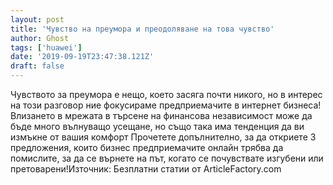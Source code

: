 ```yaml
---
layout: post
title: 'Чувство на преумора и преодоляване на това чувство'
author: Ghost
tags: ['huawei']
date: '2019-09-19T23:47:38.121Z'
draft: false
---
```


Чувството за преумора е нещо, което засяга почти никого, но в интерес на този разговор ние фокусираме предприемачите в интернет бизнеса! Влизането в мрежата в търсене на финансова независимост може да бъде много вълнуващо усещане, но също така има тенденция да ви измъкне от вашия комфорт Прочетете допълнително, за да откриете 3 предложения, които бизнес предприемачите онлайн трябва да помислите, за да се върнете на път, когато се почувствате изгубени или претоварени!Източник: Безплатни статии от ArticleFactory.com
